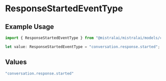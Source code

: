 # ResponseStartedEventType

## Example Usage

```typescript
import { ResponseStartedEventType } from "@mistralai/mistralai/models/components";

let value: ResponseStartedEventType = "conversation.response.started";
```

## Values

```typescript
"conversation.response.started"
```